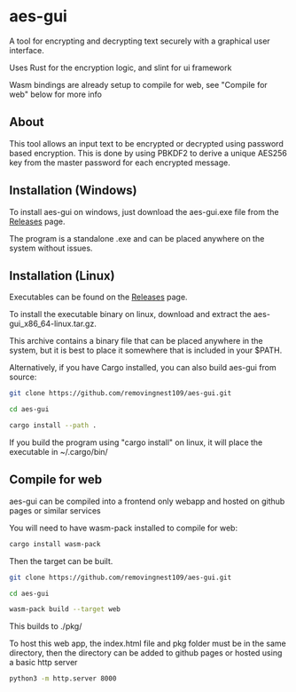 # aes-gui

A tool for encrypting and decrypting text securely with a graphical user interface.

Uses Rust for the encryption logic, and slint for ui framework

Wasm bindings are already setup to compile for web, see "Compile for web" below for more info

## About

This tool allows an input text to be encrypted or decrypted using password based encryption. This is done by using PBKDF2 to derive a unique AES256 key from the master password for each encrypted message.

## Installation (Windows)
To install aes-gui on windows, just download the aes-gui.exe file from the [Releases](https://github.com/removingnest109/aes-gui/releases/latest) page.

The program is a standalone .exe and can be placed anywhere on the system without issues.

## Installation (Linux)
Executables can be found on the [Releases](https://github.com/removingnest109/aes-gui/releases/latest) page.

To install the executable binary on linux, download and extract the aes-gui_x86_64-linux.tar.gz.

This archive contains a binary file that can be placed anywhere in the system, but it is best to place it somewhere that is included in your $PATH.

Alternatively, if you have Cargo installed, you can also build aes-gui from source:

```bash
git clone https://github.com/removingnest109/aes-gui.git

cd aes-gui

cargo install --path .
```

If you build the program using "cargo install" on linux, it will place the executable in ~/.cargo/bin/

## Compile for web
aes-gui can be compiled into a frontend only webapp and hosted on github pages or similar services

You will need to have wasm-pack installed to compile for web:
```bash
cargo install wasm-pack
```

Then the target can be built. 
```bash
git clone https://github.com/removingnest109/aes-gui.git

cd aes-gui

wasm-pack build --target web
```

This builds to ./pkg/

To host this web app, the index.html file and pkg folder must be in the same directory, then the directory can be added to github pages or hosted using a basic http server

```bash
python3 -m http.server 8000
```
